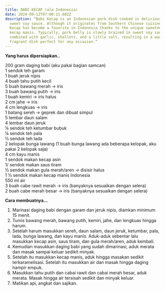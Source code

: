 ```yaml
---
title: BABI KECAP (ala Indonesia)
date: 2024-09-12T07:00:11.602Z
description: “Babi Kecap is an Indonesian pork dish cooked in delicious, rich
  sweet soy sauce. Although it originates from Southern Chinese cuisine, Babi
  Kecap has become a favorite in Indonesia thanks to the unique sweetness of the
  kecap manis. Typically, pork belly is slowly braised in sweet soy sauce,
  combined with garlic, shallots, and a little salt, resulting in a warm,
  fragrant dish perfect for any occasion.”
---
```

**Yang harus dipersiapkan..**

200 gram daging babi (aku pakai bagian samcan)\
1 sendok teh garam\
1 buah jeruk nipis\
4 buah tahu putih kecil\
5 buah bawang merah → iris\
3 buah bawang putih → iris\
1 buah kemiri → iris halus\
2 cm jahe → iris\
4 cm lengkuas → iris\
1 batang sereh → geprek dan dibuat simpul\
5 lembar daun salam\
4 lembar daun jeruk\
¼ sendok teh ketumbar bubuk\
¼ sendok teh pala\
½ sendok teh lada\
2 kelopak bunga lawang (1 buah bunga lawang ada beberapa kelopak, aku pakai 2 kelopak saja)\
4 cm kayu manis\
1 sendok makan kecap asin\
1/ sendok makan saus tiram\
½ sendok makan gula merah/aren → disisir halus\
1 ½ sendok makan kecap manis Indonesia\
550 ml air\
3 buah cabe rawit merah → iris (banyaknya sesuaikan dengan selera)\
2 buah cabe merah besar → iris (banyaknya sesuaikan dengan selera)

**Cara membuatnya…**

1. Marinasi daging babi dengan garam dan jeruk nipis, diamkan minimum 15 menit.
2. Tumis bawang merah, bawang putih, kemiri, jahe, dan lengkuas hingga harum. 
3. Setelah harum masukkan sereh, daun salam, daun jeruk, ketumbar, pala, lada, bunga lawang, dan kayu manis. Aduk-aduk sebentar lalu masukkan kecap asin, saus tiram, dan gula merah/aren, aduk kembali.
4. Kemudian masukkan daging babi yang sudah dimarinasi, aduk merata dan masak sampai keluar sedikit minyak.
5. Setelah itu masukkan kecap manis, aduk hingga masakan sedikit terkaramelisasi. Setelah itu masukkan air dan masak hingga daging hampir empuk.
6. Masukkan tahu putih dan cabai rawit dan cabai merah besar, aduk merata. Masak hingga air tersisah sedikit dan minyak keluar.
7. Matikan api, angkat dan sajikan.